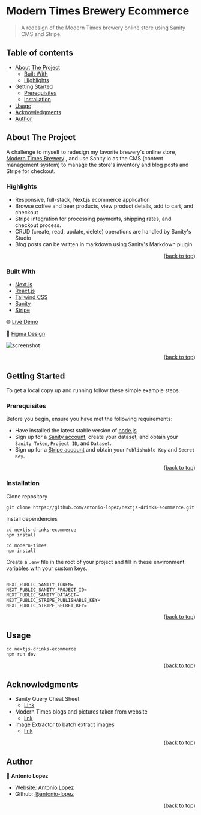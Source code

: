 <div id="top"></div>

# Modern Times Brewery Ecommerce

> A redesign of the Modern Times brewery online store using Sanity CMS and Stripe.

## Table of contents

- [About The Project](#about-the-project)
  - [Built With](#built-with)
  - [Highlights](#highlights)
- [Getting Started](#getting-started)
  - [Prerequisites](#prerequisites)
  - [Installation](#installation)
- [Usage](#usage)
- [Acknowledgments](#acknowledgments)
- [Author](#author)

## About The Project

A challenge to myself to redesign my favorite brewery's online store, [Modern Times Brewery](https://www.moderntimesmerch.com/collections/all) , and use Sanity.io as the CMS (content management system) to manage the store's inventory and blog posts and Stripe for checkout.

### Highlights

- Responsive, full-stack, Next.js ecommerce application
- Browse coffee and beer products, view product details, add to cart, and checkout
- Stripe integration for processing payments, shipping rates, and checkout process.
- CRUD (create, read, update, delete) operations are handled by Sanity's Studio
- Blog posts can be written in markdown using Sanity's Markdown plugin

<p align="right">(<a href="#top">back to top</a>)</p>

### Built With

- [Next.js](https://nextjs.org/)
- [React.js](https://reactjs.org/)
- [Tailwind CSS](https://tailwindcss.com/)
- [Sanity](https://www.sanity.io/)
- [Stripe](https://stripe.com/)

🌐 [Live Demo](https://antonio-modern-times.vercel.app/)

🎨 [Figma Design](https://www.figma.com/file/5cgK92ArBLNg6rMp1vcDg7/Coffee-Shop)

![screenshot](/public/images/modern-times-homepage-screenshot.png)

<p align="right">(<a href="#top">back to top</a>)</p>

## Getting Started

To get a local copy up and running follow these simple example steps.

### Prerequisites

Before you begin, ensure you have met the following requirements:

- Have installed the latest stable version of [node.js](https://nodejs.org/en/)
- Sign up for a [Sanity account](https://www.sanity.io/), create your dataset, and obtain your `Sanity Token`, `Project ID`, and `Dataset`.
- Sign up for a [Stripe account](https://stripe.com/) and obtain your `Publishable Key` and `Secret Key`.

<p align="right">(<a href="#top">back to top</a>)</p>

### Installation

Clone repository

```
git clone https://github.com/antonio-lopez/nextjs-drinks-ecommerce.git
```

Install dependencies

```
cd nextjs-drinks-ecommerce
npm install

cd modern-times
npm install
```

Create a `.env` file in the root of your project and fill in these environment variables with your custom keys.

```

NEXT_PUBLIC_SANITY_TOKEN=
NEXT_PUBLIC_SANITY_PROJECT_ID=
NEXT_PUBLIC_SANITY_DATASET=
NEXT_PUBLIC_STRIPE_PUBLISHABLE_KEY=
NEXT_PUBLIC_STRIPE_SECRET_KEY=

```

<p align="right">(<a href="#top">back to top</a>)</p>

## Usage

```
cd nextjs-drinks-ecommerce
npm run dev

```

<p align="right">(<a href="#top">back to top</a>)</p>

## Acknowledgments

- Sanity Query Cheat Sheet
  - [Link](https://www.sanity.io/docs/query-cheat-sheet)
- Modern Times blogs and pictures taken from website
  - [link](http://www.moderntimesbeer.com/)
- Image Extractor to batch extract images
  - [link](https://extract.pics/)

<p align="right">(<a href="#top">back to top</a>)</p>

## Author

👤 **Antonio Lopez**

- Website: [Antonio Lopez](https://www.antoniolopez.me/)
- Github: [@antonio-lopez](https://github.com/antonio-lopez)

<p align="right">(<a href="#top">back to top</a>)</p>
